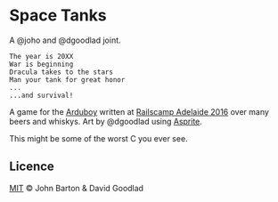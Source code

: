 # Space Tanks

A @joho and @dgoodlad joint.

```
The year is 20XX
War is beginning
Dracula takes to the stars
Man your tank for great honor
...
...and survival!
```

A game for the [Arduboy](https://arduboy.com) written at [Railscamp Adelaide 2016](http://railscamps.com/) over many beers and whiskys. Art by @dgoodlad using [Asprite](www.aseprite.org).

This might be some of the worst C you ever see.

## Licence

[MIT](LICENSE.txt) &copy; John Barton &amp; David Goodlad

